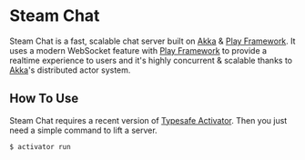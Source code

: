 # Steam Chat
Steam Chat is a fast, scalable chat server built on [Akka] & [Play Framework].
It uses a modern WebSocket feature with [Play Framework] to provide a realtime experience to users
and it's highly concurrent & scalable thanks to [Akka]'s distributed actor system.

[Akka]: http://akka.io
[Play Framework]: https://www.playframework.com

## How To Use

Steam Chat requires a recent version of [Typesafe Activator](http://typesafe.com/get-started).
Then you just need a simple command to lift a server.

```bash
$ activator run
```

